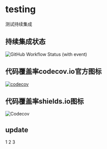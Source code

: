 # testing
测试持续集成

## 持续集成状态

![GitHub Workflow Status (with event)](https://img.shields.io/github/actions/workflow/status/ajiho/testing/test.yaml)

## 代码覆盖率codecov.io官方图标
[![codecov](https://codecov.io/gh/ajiho/testing/graph/badge.svg?token=1F2HW7G83Z)](https://codecov.io/gh/ajiho/testing)


## 代码覆盖率shields.io图标

![Codecov](https://img.shields.io/codecov/c/github/ajiho/testing)


## update

1
2
3



